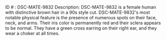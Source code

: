 ID # : DSC-MATE-9832
Description: DSC-MATE-9832 is a female human with distinctive brown hair in a 90s style cut. DSC-MATE-9832's most notable physical feature is the presence of numerous spots on their face, neck, and arms. Their iris color is permanently red and their sclera appears to be normal. They have a green cross earring on their right ear, and they wear a choker at all times.
